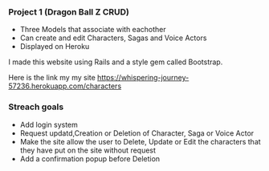 ### Project 1 (Dragon Ball Z CRUD)

- Three Models that associate with eachother
- Can create and edit Characters, Sagas and Voice Actors
- Displayed on Heroku

I made this website using Rails and a style gem called Bootstrap.

Here is the link my my site
https://whispering-journey-57236.herokuapp.com/characters

### Streach goals
- Add login system
- Request updatd,Creation or Deletion of Character, Saga or Voice Actor
- Make the site allow the user to Delete, Update or Edit the characters that they have put on the site without request
- Add a confirmation popup before Deletion

